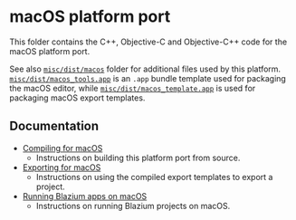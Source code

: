 # macOS platform port

This folder contains the C++, Objective-C and Objective-C++ code for the macOS
platform port.

See also [`misc/dist/macos`](/misc/dist/macos) folder for additional files used
by this platform. [`misc/dist/macos_tools.app`](/misc/dist/macos_tools.app) is
an `.app` bundle template used for packaging the macOS editor, while
[`misc/dist/macos_template.app`](/misc/dist/macos_template.app) is used for
packaging macOS export templates.

## Documentation

- [Compiling for macOS](https://docs.godotengine.org/en/latest/contributing/development/compiling/compiling_for_macos.html)
  - Instructions on building this platform port from source.
- [Exporting for macOS](https://docs.godotengine.org/en/latest/tutorials/export/exporting_for_macos.html)
  - Instructions on using the compiled export templates to export a project.
- [Running Blazium apps on macOS](https://docs.godotengine.org/en/latest/tutorials/export/running_on_macos.html)
  - Instructions on running Blazium projects on macOS.
